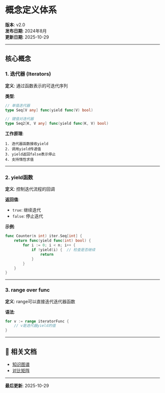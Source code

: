 ﻿# 概念定义体系

**版本**: v2.0  
**发布日期**: 2024年8月  
**更新日期**: 2025-10-29

---

## 核心概念

### 1. 迭代器 (Iterators)

**定义**: 通过函数表示的可迭代序列

**类型**:

```go
// 单值迭代器
type Seq[V any] func(yield func(V) bool)

// 键值对迭代器
type Seq2[K, V any] func(yield func(K, V) bool)
```

**工作原理**:

```text
1. 迭代器函数接收yield
2. 调用yield传递值
3. yield返回false表示停止
4. 支持惰性求值
```

---

### 2. yield函数

**定义**: 控制迭代流程的回调

**返回值**:

- `true`: 继续迭代
- `false`: 停止迭代

**示例**:

```go
func Counter(n int) iter.Seq[int] {
    return func(yield func(int) bool) {
        for i := 0; i < n; i++ {
            if !yield(i) {  // 检查是否继续
                return
            }
        }
    }
}
```

---

### 3. range over func

**定义**: range可以直接迭代迭代器函数

**语法**:

```go
for v := range iteratorFunc {
    // v是迭代器yield的值
}
```

---

## 🔗 相关文档

- [知识图谱](./00-知识图谱.md)
- [对比矩阵](./00-对比矩阵.md)

---

**最后更新**: 2025-10-29
